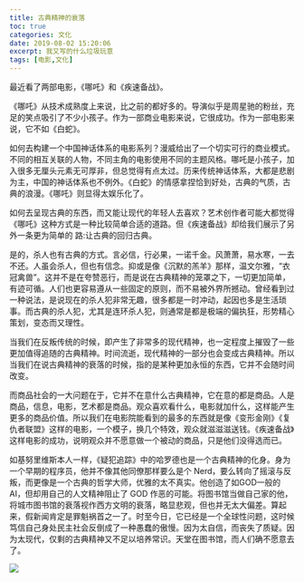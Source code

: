 ```yaml
---
title: 古典精神的衰落
toc: true
categories: 文化
date: 2019-08-02 15:20:06
excerpt: 我又写的什么垃圾玩意
tags: [电影,文化]
---
```






最近看了两部电影，《哪吒》和《疾速备战》。



《哪吒》从技术成熟度上来说，比之前的都好多的。导演似乎是周星驰的粉丝，充足的笑点吸引了不少小孩子。作为一部商业电影来说，它很成功。作为一部电影来说，它不如《白蛇》。



如何去构建一个中国神话体系的电影系列？漫威给出了一个切实可行的商业模式。不同的相互关联的人物，不同主角的电影使用不同的主题风格。哪吒是小孩子，加入很多无厘头元素无可厚非，但总觉得有点太过。历来传统神话体系，大都是悲剧为主，中国的神话体系也不例外。《白蛇》的情感拿捏恰到好处，古典的气质，古典的浪漫。《哪吒》则显得太娱乐化了。



如何去呈现古典的东西，而又能让现代的年轻人去喜欢？艺术创作者可能大都觉得《哪吒》这种方式是一种比较简单合适的道路。但《疾速备战》却给我们展示了另外一条更为简单的 路:让古典的回归古典。



是的，杀人也有古典的方式。言必信，行必果，一诺千金。风萧萧，易水寒，一去不还。人虽会杀人，但也有信念。抑或是像《沉默的羔羊》那样，温文尔雅，“衣冠禽兽”。这并不是在夸赞恶行，而是说在古典精神的笼罩之下，一切更加简单，有迹可循。人们也更容易遵从一些固定的原则，而不易被外界所撼动。曾经看到过一种说法，是说现在的杀人犯非常无趣，很多都是一时冲动，起因也多是生活琐事。而古典的杀人犯，尤其是连环杀人犯，则通常是都是极端的偏执狂，形势精心策划，变态而又理性。



当我们在反叛传统的时候，即产生了非常多的现代精神，也一定程度上摧毁了一些更加值得追随的古典精神。时间流逝，现代精神的一部分也会变成古典精神。所以当我们在说古典精神的衰落的时候，指的是某种更加永恒的东西，它并不会随时间改变。



而商品社会的一大问题在于，它并不在意什么古典精神，它在意的都是商品。人是商品，信息，电影，艺术都是商品。观众喜欢看什么，电影就加什么，这样能产生更多的商品价值。所以我们在电影院能看到的最多的东西就是像《变形金刚》《复仇者联盟》这样的电影，一个模子，换几个特效，观众就滋滋滋送钱。《疾速备战》这样电影的成功，说明观众并不愿意做一个被动的商品，只是他们没得选而已。



如基努里维斯本人一样，《疑犯追踪》中的哈罗德也是一个古典精神的化身。身为一个早期的程序员，他并不像其他同僚那样要么是个 Nerd，要么转向了摇滚与反叛，而更像是一个古典的哲学大师，优雅的太不真实。他创造了如GOD一般的 AI，但却用自己的人文精神阻止了 GOD 作恶的可能。将图书馆当做自己家的他，将城市图书馆的衰落视作西方文明的衰落，略显悲观，但也并无太大偏差。算起来，假新闻肯定是罪魁祸首之一了。时至今日，它已经是一个全球性问题，这时候笃信自己身处民主社会反倒成了一种愚蠢的傲慢。因为太自信，而丧失了质疑。因为太现代，仅剩的古典精神又不足以培养常识。天堂在图书馆，而人们确不愿意去了。



![](/images/classic/poi.jpeg)

  









